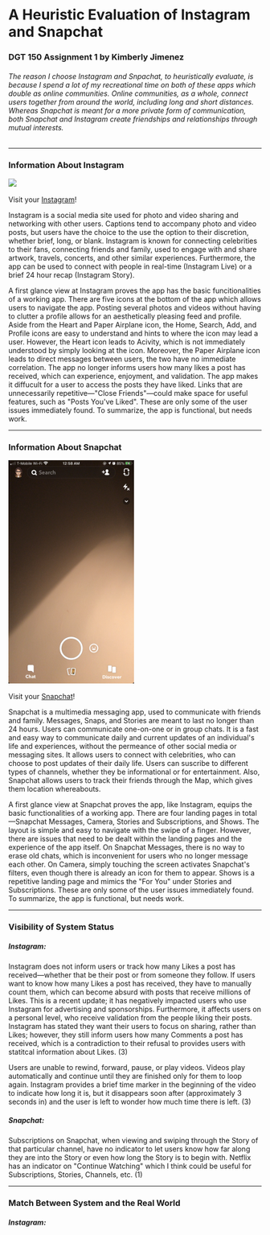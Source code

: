 # A Heuristic Evaluation of Instagram and Snapchat

### DGT 150 Assignment 1 by Kimberly Jimenez

###### The reason I choose Instagram and Snpachat, to heuristically evaluate, is because I spend a lot of my recreational time on both of these apps which double as online communities. Online communities, as a whole, connect users together from around the world, including long and short distances. Whereas Snapchat is meant for a more private form of communication, both Snapchat and Instagram create friendships and relationships through mutual interests. 
---
 ### Information About Instagram
 
<img src="IMG_6166.PNG" width="250">
 
 Visit your [Instagram](https://www.instagram.com)!
 
Instagram is a social media site used for photo and video sharing and networking with other users. Captions tend to accompany photo and video posts, but users have the choice to the use the option to their discretion, whether brief, long, or blank. Instagram is known for connecting celebrities to their fans, connecting friends and family, used to engage with and share artwork, travels, concerts, and other similar experiences. Furthermore, the app can be used to connect with people in real-time (Instagram Live) or a brief 24 hour recap (Instagram Story).

A first glance view at Instagram proves the app has the basic funcitionalities of a working app. There are five icons at the bottom of the app which allows users to navigate the app. Posting several photos and videos without having to clutter a profile allows for an aesthetically pleasing feed and profile. Aside from the Heart and Paper Airplane icon, the Home, Search, Add, and Profile icons are easy to understand and hints to where the icon may lead a user. However, the Heart icon leads to Acivity, which is not immediately understood by simply looking at the icon. Moreover, the Paper Airplane icon leads to direct messages between users, the two have no immediate correlation. The app no longer informs users how many likes a post has received, which can experience, enjoyment, and validation. The app makes it diffucult for a user to access the posts they have liked. Links that are unnecessarily repetitive—"Close Friends"—could make space for useful features, such as "Posts You've Liked". These are only some of the user issues immediately found. To summarize, the app is functional, but needs work.

---
### Information About Snapchat

<img src="IMG_CC643223DCC1-1.jpeg" width="250">

Visit your [Snapchat](https://www.snapchat.com)!

Snapchat is a multimedia messaging app, used to communicate with friends and family. Messages, Snaps, and Stories are meant to last no longer than 24 hours. Users can communicate one-on-one or in group chats. It is a fast and easy way to communicate daily and current updates of an individual's life and experiences, without the permeance of other social media or messaging sites. It allows users to connect with celebrities, who can choose to post updates of their daily life. Users can suscribe to different types of channels, whether they be informational or for entertainment. Also, Snapchat allows users to track their friends through the Map, which gives them location whereabouts. 

A first glance view at Snapchat proves the app, like Instagram, equips the basic functionalities of a working app. There are four landing pages in total—Snapchat Messages, Camera, Stories and Subscriptions, and Shows. The layout is simple and easy to navigate with the swipe of a finger. However, there are issues that need to be dealt within the landing pages and the experience of the app itself. On Snapchat Messages, there is no way to erase old chats, which is inconvenient for users who no longer message each other. On Camera, simply touching the screen activates Snapchat's filters, even though there is already an icon for them to appear. Shows is a repetitive landing page and mimics the "For You" under Stories and Subscriptions. These are only some of the user issues immediately found. To summarize, the app is functional, but needs work.

---
### Visibility of System Status

##### Instagram:

Instagram does not inform users or track how many Likes a post has received—whether that be their post or from someone they follow. If users want to know how many Likes a post has received, they have to manually count them, which can become absurd with posts that receive millions of Likes. This is a recent update; it has negatively impacted users who use Instagram for advertising and sponsorships. Furthermore, it affects users on a personal level, who receive validation from the people liking their posts. Instagram has stated they want their users to focus on sharing, rather than Likes; however, they still inform users how many Comments a post has received, which is a contradiction to their refusal to provides users with statitcal information about Likes. (3)

Users are unable to rewind, forward, pause, or play videos. Videos play automatically and continue until they are finished only for them to loop again. Instagram provides a brief time marker in the beginning of the video to indicate how long it is, but it disappears soon after (approximately 3 seconds in) and the user is left to wonder how much time there is left. (3)

##### Snapchat:

Subscriptions on Snapchat, when viewing and swiping through the Story of that particular channel, have no indicator to let users know how far along they are into the Story or even how long the Story is to begin with. Netflix has an indicator on "Continue Watching" which I think could be useful for Subscriptions, Stories, Channels, etc. (1)

---
### Match Between System and the Real World

##### Instagram:
